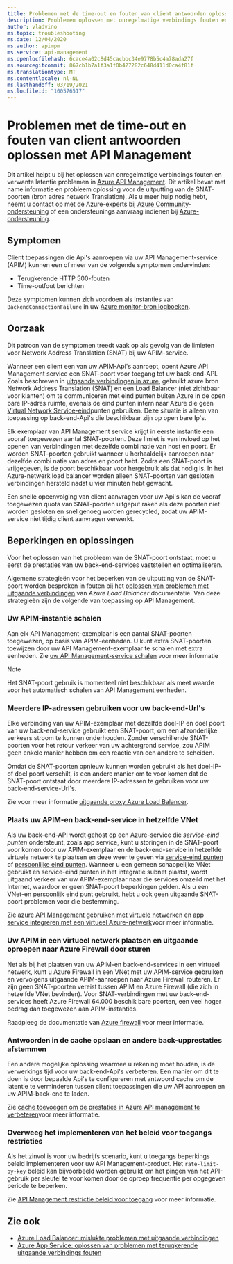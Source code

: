 ```yaml
---
title: Problemen met de time-out en fouten van client antwoorden oplossen met API Management
description: Problemen oplossen met onregelmatige verbindings fouten en verwante latentie problemen in API Management
author: vladvino
ms.topic: troubleshooting
ms.date: 12/04/2020
ms.author: apimpm
ms.service: api-management
ms.openlocfilehash: 6cace4a02c8d45cacbbc34e9778b5c4a78ada27f
ms.sourcegitcommit: 867cb1b7a1f3a1f0b427282c648d411d0ca4f81f
ms.translationtype: MT
ms.contentlocale: nl-NL
ms.lasthandoff: 03/19/2021
ms.locfileid: "100576517"
---
```

# <a name="troubleshooting-client-response-timeouts-and-errors-with-api-management"></a>Problemen met de time-out en fouten van client antwoorden oplossen met API Management

Dit artikel helpt u bij het oplossen van onregelmatige verbindings fouten en verwante latentie problemen in [Azure API Management](./api-management-key-concepts.md). Dit artikel bevat met name informatie en probleem oplossing voor de uitputting van de SNAT-poorten (bron adres netwerk Translation). Als u meer hulp nodig hebt, neemt u contact op met de Azure-experts bij [Azure Community-ondersteuning](https://azure.microsoft.com/support/community/) of een ondersteunings aanvraag indienen bij [Azure-ondersteuning](https://azure.microsoft.com/support/options/).

## <a name="symptoms"></a>Symptomen

Client toepassingen die Api's aanroepen via uw API Management-service (APIM) kunnen een of meer van de volgende symptomen ondervinden:

* Terugkerende HTTP 500-fouten
* Time-outfout berichten

Deze symptomen kunnen zich voordoen als instanties van `BackendConnectionFailure` in uw [Azure monitor-bron logboeken](../azure-monitor/essentials/resource-logs.md).

## <a name="cause"></a>Oorzaak

Dit patroon van de symptomen treedt vaak op als gevolg van de limieten voor Network Address Translation (SNAT) bij uw APIM-service.

Wanneer een client een van uw APIM-Api's aanroept, opent Azure API Management service een SNAT-poort voor toegang tot uw back-end-API. Zoals beschreven in [uitgaande verbindingen in azure](../load-balancer/load-balancer-outbound-connections.md), gebruikt azure bron Network Address Translation (SNAT) en een Load Balancer (niet zichtbaar voor klanten) om te communiceren met eind punten buiten Azure in de open bare IP-adres ruimte, evenals de eind punten intern naar Azure die geen [Virtual Network Service-eind](../virtual-network/virtual-network-service-endpoints-overview.md)punten gebruiken. Deze situatie is alleen van toepassing op back-end-Api's die beschikbaar zijn op open bare Ip's.

Elk exemplaar van API Management service krijgt in eerste instantie een vooraf toegewezen aantal SNAT-poorten. Deze limiet is van invloed op het openen van verbindingen met dezelfde combi natie van host en poort. Er worden SNAT-poorten gebruikt wanneer u herhaaldelijk aanroepen naar dezelfde combi natie van adres en poort hebt. Zodra een SNAT-poort is vrijgegeven, is de poort beschikbaar voor hergebruik als dat nodig is. In het Azure-netwerk load balancer worden alleen SNAT-poorten van gesloten verbindingen hersteld nadat u vier minuten hebt gewacht.

Een snelle opeenvolging van client aanvragen voor uw Api's kan de vooraf toegewezen quota van SNAT-poorten uitgeput raken als deze poorten niet worden gesloten en snel genoeg worden gerecycled, zodat uw APIM-service niet tijdig client aanvragen verwerkt.

## <a name="mitigations-and-solutions"></a>Beperkingen en oplossingen

Voor het oplossen van het probleem van de SNAT-poort ontstaat, moet u eerst de prestaties van uw back-end-services vaststellen en optimaliseren.

Algemene strategieën voor het beperken van de uitputting van de SNAT-poort worden besproken in fouten bij het [oplossen van problemen met uitgaande verbindingen](../load-balancer/troubleshoot-outbound-connection.md) van *Azure Load Balancer* documentatie. Van deze strategieën zijn de volgende van toepassing op API Management.

### <a name="scale-your-apim-instance"></a>Uw APIM-instantie schalen

Aan elk API Management-exemplaar is een aantal SNAT-poorten toegewezen, op basis van APIM-eenheden. U kunt extra SNAT-poorten toewijzen door uw API Management-exemplaar te schalen met extra eenheden. Zie [uw API Management-service schalen](upgrade-and-scale.md#scale-your-api-management-service) voor meer informatie

> [!NOTE]
> Het SNAT-poort gebruik is momenteel niet beschikbaar als meet waarde voor het automatisch schalen van API Management eenheden.

### <a name="use-multiple-ips-for-your-backend-urls"></a>Meerdere IP-adressen gebruiken voor uw back-end-Url's

Elke verbinding van uw APIM-exemplaar met dezelfde doel-IP en doel poort van uw back-end-service gebruikt een SNAT-poort, om een afzonderlijke verkeers stroom te kunnen onderhouden. Zonder verschillende SNAT-poorten voor het retour verkeer van uw achtergrond service, zou APIM geen enkele manier hebben om een reactie van een andere te scheiden.

Omdat de SNAT-poorten opnieuw kunnen worden gebruikt als het doel-IP-of doel poort verschilt, is een andere manier om te voor komen dat de SNAT-poort ontstaat door meerdere IP-adressen te gebruiken voor uw back-end-service-Url's.

Zie voor meer informatie [uitgaande proxy Azure Load Balancer](../load-balancer/load-balancer-outbound-connections.md).

### <a name="place-your-apim-and-backend-service-in-the-same-vnet"></a>Plaats uw APIM-en back-end-service in hetzelfde VNet

Als uw back-end-API wordt gehost op een Azure-service die *service-eind punten* ondersteunt, zoals app service, kunt u storingen in de SNAT-poort voor komen door uw APIM-exemplaar en de back-end-service in hetzelfde virtuele netwerk te plaatsen en deze weer te geven via [service-eind punten](../virtual-network/virtual-network-service-endpoints-overview.md) of [persoonlijke eind punten](../private-link/private-endpoint-overview.md). Wanneer u een gemeen schappelijke VNet gebruikt en service-eind punten in het integratie subnet plaatst, wordt uitgaand verkeer van uw APIM-exemplaar naar die services omzeild met het Internet, waardoor er geen SNAT-poort beperkingen gelden. Als u een VNet-en persoonlijk eind punt gebruikt, hebt u ook geen uitgaande SNAT-poort problemen voor die bestemming.

Zie [azure API Management gebruiken met virtuele netwerken](api-management-using-with-vnet.md) en [app service integreren met een virtueel Azure-netwerk](../app-service/web-sites-integrate-with-vnet.md)voor meer informatie.

### <a name="place-your-apim-in-a-virtual-network-and-route-outbound-calls-to-azure-firewall"></a>Uw APIM in een virtueel netwerk plaatsen en uitgaande oproepen naar Azure Firewall door sturen

Net als bij het plaatsen van uw APIM-en back-end-services in een virtueel netwerk, kunt u Azure Firewall in een VNet met uw APIM-service gebruiken en vervolgens uitgaande APIM-aanroepen naar Azure Firewall routeren. Er zijn geen SNAT-poorten vereist tussen APIM en Azure Firewall (die zich in hetzelfde VNet bevinden). Voor SNAT-verbindingen met uw back-end-services heeft Azure Firewall 64.000 beschik bare poorten, een veel hoger bedrag dan toegewezen aan APIM-instanties.

Raadpleeg de documentatie van [Azure firewall](../firewall/overview.md) voor meer informatie.

### <a name="consider-response-caching-and-other-backend-performance-tuning"></a>Antwoorden in de cache opslaan en andere back-upprestaties afstemmen

Een andere mogelijke oplossing waarmee u rekening moet houden, is de verwerkings tijd voor uw back-end-Api's verbeteren. Een manier om dit te doen is door bepaalde Api's te configureren met antwoord cache om de latentie te verminderen tussen client toepassingen die uw API aanroepen en uw APIM-back-end te laden.

Zie [cache toevoegen om de prestaties in Azure API management te verbeteren](api-management-howto-cache.md)voor meer informatie.

### <a name="consider-implementing-access-restriction-policies"></a>Overweeg het implementeren van het beleid voor toegangs restricties

Als het zinvol is voor uw bedrijfs scenario, kunt u toegangs beperkings beleid implementeren voor uw API Management-product. Het `rate-limit-by-key` beleid kan bijvoorbeeld worden gebruikt om het pingen van het API-gebruik per sleutel te voor komen door de oproep frequentie per opgegeven periode te beperken.

Zie [API Management restrictie beleid voor toegang](api-management-access-restriction-policies.md) voor meer informatie.

## <a name="see-also"></a>Zie ook

* [Azure Load Balancer: mislukte problemen met uitgaande verbindingen](../load-balancer/troubleshoot-outbound-connection.md)
* [Azure App Service: oplossen van problemen met terugkerende uitgaande verbindings fouten](../app-service/troubleshoot-intermittent-outbound-connection-errors.md)
